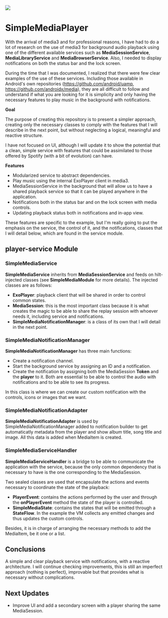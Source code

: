 <img src="https://1.bp.blogspot.com/-ozOGH_S7zRw/YXmIexkIUqI/AAAAAAAARJw/QjXHsKGzUhAUSy9ocwFBnyckWAOOWcplgCLcBGAsYHQ/s0/Introducing-Media3-SOCIAL%2B%25282%2529.png">

# SimpleMediaPlayer

With the arrival of media3 and for professional reasons, I have had to do a lot of research on the use of media3 for background audio playback using one of the different available services such as **MediaSessionService**, **MediaLibraryService** and **MediaBrowserService**. Also, I needed to display notifications on both the status bar and the lock screen.

During the time that I was documented, I realized that there were few clear examples of the use of these services. Including those available in Android's own repositories (https://github.com/android/uamp, https://github.com/androidx/media), they are all difficult to follow and understand if what you are looking for it is simplicity and only having the necessary features to play music in the background with notifications.

**Goal**

The purpose of creating this repository is to present a simpler approach, creating only the necessary classes to comply with the features that I will describe in the next point, but without neglecting a logical, meaningful and reactive structure.

I have not focused on UI, although I will update it to show the potential that a clean, simple service with features that could be assimilated to those offered by Spotify (with a bit of evolution) can have.

**Features**
- Modularized service to abstract dependencies.
- Play music using the internal ExoPlayer client in media3.
- MediaSessionService in the background that will allow us to have a shared playback service so that it can be played anywhere in the application.
- Notifications both in the status bar and on the lock screen with media controls.
- Updating playback status both in notifications and in-app view.

These features are specific to the example, but I'm really going to put the emphasis on the service, the control of it, and the notifications, classes that I will detail below, which are found in the service module. 

## player-service Module

### SimpleMediaService

**SimpleMediaService** inherits from **MediaSessionService** and feeds on hilt-injected classes (see **SimpleMediaModule** for more details). The injected classes are as follows:
- **ExoPlayer**: playback client that will be shared in order to control common states.
- **MediaSession**: this is the most important class because it is what creates the magic to be able to share the replay session with whoever needs it, including service and notifications.
- **SimpleMediaNotificationManager**: is a class of its own that I will detail in the next point.

### SimpleMediaNotificationManager

**SimpleMediaNotificationManager** has three main functions:
- Create a notification channel.
- Start the background service by assigning an ID and a notification.
- Create the notification by assigning both the MediaSession **Token** and the **player** to it. Both are essential to be able to control the audio with notifications and to be able to see its progress.

In this class is where we can create our custom notification with the controls, icons or images that we want.

### SimpleMediaNotificationAdapter

**SimpleMediaNotificationAdapter** is used by SimpleMediaNotificationManager added to notification builder to get automaticatly metadata from the player and show album title, song title and image. All this data is added when MediaItem is created.

### SimpleMediaServiceHandler

**SimpleMediaServiceHandler** is a bridge to be able to communicate the application with the service, because the only common dependency that is necessary to have is the one corresponding to the MediaSession. 

Two sealed classes are used that encapsulate the actions and events necessary to coordinate the state of the playback:
- **PlayerEvent**: contains the actions performed by the user and through the **onPlayerEvent** method the state of the player is controlled.
- **SimpleMediaState**: contains the states that will be emitted through a **StateFlow**. In the example the VM collects any emitted changes and thus updates the custom controls.

Besides, it is in charge of arranging the necessary methods to add the MediaItem, be it one or a list.

## Conclusions

A simple and clear playback service with notifications, with a reactive architecture. I will continue checking improvements, this is still an imperfect approach (nothing is perfect), improvable but that provides what is necessary without complications.

## Next Updates
- Improve UI and add a secondary screen with a player sharing the same MediaSession.
